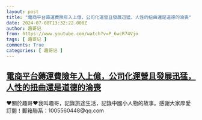 ```yaml
---
layout: post
title: "電商平台薅運費險年入上億，公司化運營且發展迅猛，人性的扭曲還是道德的淪喪"
date: 2024-07-08T13:32:22.000Z
author: 趣哥记
from: https://www.youtube.com/watch?v=P_6wcR74Vjo
tags: [ 趣哥记 ]
comments: True
categories: [ 趣哥记 ]
---
```

<!--1720445542000-->
[電商平台薅運費險年入上億，公司化運營且發展迅猛，人性的扭曲還是道德的淪喪](https://www.youtube.com/watch?v=P_6wcR74Vjo)
------

<div>
♥關於趣哥♥我叫趣哥，記錄旅途生活，記錄中國小人物的故事。感謝大家厚愛訂閱！郵箱聯系：1005560448@qq.com
</div>
